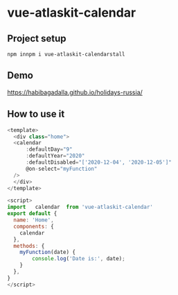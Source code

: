# vue-atlaskit-calendar

## Project setup
```
npm innpm i vue-atlaskit-calendarstall
```
## Demo 
https://habibagadalla.github.io/holidays-russia/

## How to use it   

```javascript
<template>
  <div class="home">
  <calendar 
      :defaultDay="9"
      :defaultYear="2020"
      :defaultDisabled="['2020-12-04', '2020-12-05']"
      @on-select="myFunction"
  />
  </div>
</template>

<script>
import   calendar  from 'vue-atlaskit-calendar'
export default {
  name: 'Home',
  components: {
    calendar
  },
  methods: {
    myFunction(date) {
        console.log('Date is:', date);
    }
  },
}
</script>

```

